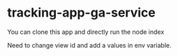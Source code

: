 # tracking-app-ga-service

You can clone this app and directly run the node index

Need to change view id and add a values in env variable.